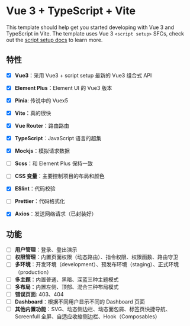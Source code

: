 # Vue 3 + TypeScript + Vite

This template should help get you started developing with Vue 3 and TypeScript in Vite. The template uses Vue 3 `<script setup>` SFCs, check out the [script setup docs](https://v3.vuejs.org/api/sfc-script-setup.html#sfc-script-setup) to learn more.

## 特性

- [x] **Vue3**：采用 Vue3 + script setup 最新的 Vue3 组合式 API
- [x] **Element Plus**：Element UI 的 Vue3 版本
- [x] **Pinia**: 传说中的 Vuex5
- [x] **Vite**：真的很快
- [x] **Vue Router**：路由路由
- [x] **TypeScript**：JavaScript 语言的超集
- [x] **Mockjs**：模拟请求数据
- [ ] **Scss**：和 Element Plus 保持一致
- [ ] **CSS 变量**：主要控制项目的布局和颜色
- [x] **ESlint**：代码校验
- [ ] **Prettier**：代码格式化
- [x] **Axios**：发送网络请求（已封装好）


## 功能

- [ ] **用户管理**：登录、登出演示
- [ ] **权限管理**：内置页面权限（动态路由）、指令权限、权限函数、路由守卫
- [ ] **多环境**：开发环境（development）、预发布环境（staging）、正式环境（production）
- [ ] **多主题**：内置普通、黑暗、深蓝三种主题模式
- [ ] **多布局**：内置左侧、顶部、混合三种布局模式
- [ ] **错误页面**: 403、404
- [ ] **Dashboard**：根据不同用户显示不同的 Dashboard 页面
- [ ] **其他内置功能**：SVG、动态侧边栏、动态面包屑、标签页快捷导航、Screenfull 全屏、自适应收缩侧边栏、Hook（Composables）